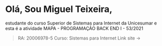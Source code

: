# Olá, Sou Miguel Teixeira,
estudante do curso Superior de Sistemas para Internet da Unicesumar e esta é a atividade MAPA - PROGRAMAÇÃO BACK END I - 53/2021

> RA: 20006978-5
> Curso: Sistemas para Internet
> Link site -> 


